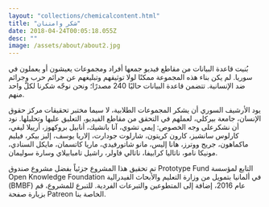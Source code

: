 ```yaml
---
layout: "collections/chemicalcontent.html"
title: "شكر وامتنان"
date: 2018-04-24T00:05:18.055Z
desc: ""
image: /assets/about/about2.jpg
---
```


بُنيت قاعدة البيانات من مقاطع فيديو جمعها أفراد ومجموعات يعيشون أو يعملون في سوريا. لم يكن بناء هذه المجموعة ممكنًا لولا توثيقهم وتبليغهم عن جرائم حرب وجرائم ضد الإنسانية. تتضمن قاعدة البيانات حاليًا 240 مصدرًا؛ ونحن نوجّه شكرنا لكلّ واحد منهم.

يود الأرشيف السوري أن يشكر المجموعات الطلابية، لا سيما مختبر تحقيقات مركز حقوق الإنسان، جامعة بيركلي، لعملهم في التحقق من مقاطع الفيديو، التعليق عليها وتحليلها. نود أن نشكرعلى وجه الخصوص: إيمي تشوي، آنا بانشيك، أنابيل بروكهوز، أرييلا ليفي، كارلوس سانشيز، كارون كريتون، شارلوت جودارت، إلاريا يوسف، إليز بيكر، فيليم ماكماهون، جريج ووترز، هانا إليس، مانو شاتورفيدي، ماريا كاتسمان، مايكل السنادي، مونيكا نامو، ناتاليا كرابيفا، ناتالي فاولر، راشيل تامبابيلاي وسارة سوليمان.

تم تحقيق هذا المشروع جزئياً بفضل مشروع صندوق Prototype Fund التابع لمؤسسة Open Knowledge Foundation في ألمانيا بتمويل من وزارة التعليم والأبحاث الفيدرالية (BMBF) عام 2016، إضافة إلى المتطوعين والتبرعات الفردية. للتبرع للمشروع، قم بزيارة صفحة Patreon الخاصة بنا.
